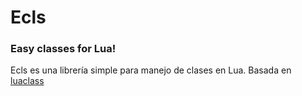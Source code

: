 # Ecls
### Easy classes for Lua!

Ecls es una librería simple para manejo de clases en Lua. Basada en [luaclass](https://github.com/benglard/luaclass)